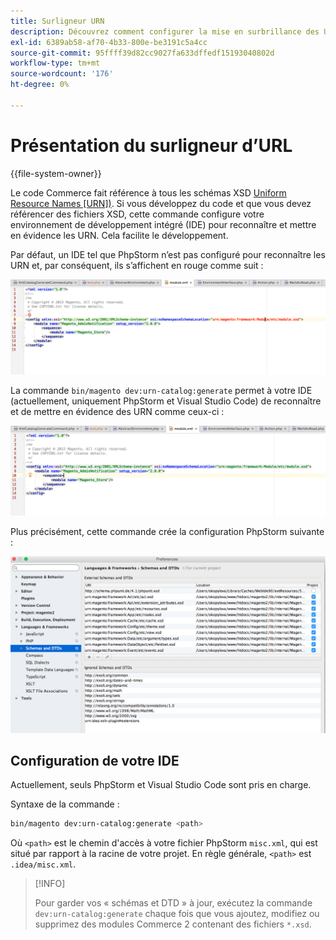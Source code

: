 ```yaml
---
title: Surligneur URN
description: Découvrez comment configurer la mise en surbrillance des URL dans votre IDE.
exl-id: 6389ab58-af70-4b33-800e-be3191c5a4cc
source-git-commit: 95ffff39d82cc9027fa633dffedf15193040802d
workflow-type: tm+mt
source-wordcount: '176'
ht-degree: 0%

---
```


# Présentation du surligneur d’URL

{{file-system-owner}}

Le code Commerce fait référence à tous les schémas XSD [Uniform Resource Names [URN])](https://www.ietf.org/rfc/rfc2141.txt). Si vous développez du code et que vous devez référencer des fichiers XSD, cette commande configure votre environnement de développement intégré (IDE) pour reconnaître et mettre en évidence les URN. Cela facilite le développement.

Par défaut, un IDE tel que PhpStorm n’est pas configuré pour reconnaître les URN et, par conséquent, ils s’affichent en rouge comme suit :

![PhpStorm non configuré pour reconnaître URN](../../assets/configuration/urn-before.png)

La commande `bin/magento dev:urn-catalog:generate` permet à votre IDE (actuellement, uniquement PhpStorm et Visual Studio Code) de reconnaître et de mettre en évidence des URN comme ceux-ci :

![Activer l’IDE pour reconnaître l’URN](../../assets/configuration/urn-after.png)

Plus précisément, cette commande crée la configuration PhpStorm suivante :

![Exemple de configuration PhpStorm](../../assets/configuration/urn-settings.png)

## Configuration de votre IDE

Actuellement, seuls PhpStorm et Visual Studio Code sont pris en charge.

Syntaxe de la commande :

```bash
bin/magento dev:urn-catalog:generate <path>
```

Où `<path>` est le chemin d&#39;accès à votre fichier PhpStorm `misc.xml`, qui est situé par rapport à la racine de votre projet. En règle générale, `<path>` est `.idea/misc.xml`.

>[!INFO]
>
>Pour garder vos « schémas et DTD » à jour, exécutez la commande `dev:urn-catalog:generate` chaque fois que vous ajoutez, modifiez ou supprimez des modules Commerce 2 contenant des fichiers `*.xsd`.

